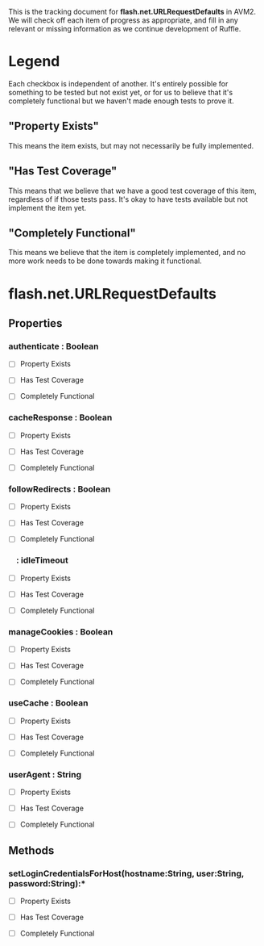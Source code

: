 This is the tracking document for **flash.net.URLRequestDefaults** in AVM2. We will check off each item of progress as appropriate, and fill in any relevant or missing information as we continue development of Ruffle.
# Legend

Each checkbox is independent of another. It's entirely possible for something to be tested but not exist yet, or for us to believe that it's completely functional but we haven't made enough tests to prove it.
## "Property Exists"

This means the item exists, but may not necessarily be fully implemented.
## "Has Test Coverage"

This means that we believe that we have a good test coverage of this item, regardless of if those tests pass. It's okay to have tests available but not implement the item yet.
## "Completely Functional"

This means we believe that the item is completely implemented, and no more work needs to be done towards making it functional.
# flash.net.URLRequestDefaults
## Properties
### authenticate : Boolean

* [ ] Property Exists

* [ ] Has Test Coverage

* [ ] Completely Functional


### cacheResponse : Boolean

* [ ] Property Exists

* [ ] Has Test Coverage

* [ ] Completely Functional


### followRedirects : Boolean

* [ ] Property Exists

* [ ] Has Test Coverage

* [ ] Completely Functional


###     : idleTimeout

* [ ] Property Exists

* [ ] Has Test Coverage

* [ ] Completely Functional


### manageCookies : Boolean

* [ ] Property Exists

* [ ] Has Test Coverage

* [ ] Completely Functional


### useCache : Boolean

* [ ] Property Exists

* [ ] Has Test Coverage

* [ ] Completely Functional


### userAgent : String

* [ ] Property Exists

* [ ] Has Test Coverage

* [ ] Completely Functional


## Methods
### setLoginCredentialsForHost(hostname:String, user:String, password:String):*

* [ ] Property Exists

* [ ] Has Test Coverage

* [ ] Completely Functional